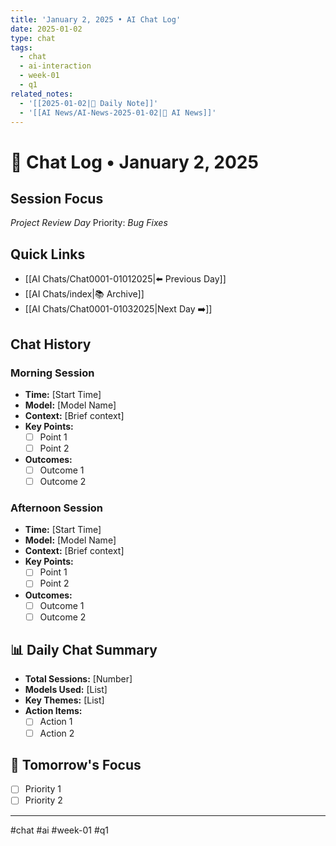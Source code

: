 ```yaml
---
title: 'January 2, 2025 • AI Chat Log'
date: 2025-01-02
type: chat
tags:
  - chat
  - ai-interaction
  - week-01
  - q1
related_notes:
  - '[[2025-01-02|📝 Daily Note]]'
  - '[[AI News/AI-News-2025-01-02|🤖 AI News]]'
---
```

# 💬 Chat Log • January 2, 2025

## Session Focus
*Project Review Day*
Priority: *Bug Fixes*

## Quick Links
- [[AI Chats/Chat0001-01012025|⬅️ Previous Day]]
- [[AI Chats/index|📚 Archive]]
- [[AI Chats/Chat0001-01032025|Next Day ➡️]]

## Chat History

### Morning Session
- **Time:** [Start Time]
- **Model:** [Model Name]
- **Context:** [Brief context]
- **Key Points:**
  - [ ] Point 1
  - [ ] Point 2
- **Outcomes:**
  - [ ] Outcome 1
  - [ ] Outcome 2

### Afternoon Session
- **Time:** [Start Time]
- **Model:** [Model Name]
- **Context:** [Brief context]
- **Key Points:**
  - [ ] Point 1
  - [ ] Point 2
- **Outcomes:**
  - [ ] Outcome 1
  - [ ] Outcome 2

## 📊 Daily Chat Summary
- **Total Sessions:** [Number]
- **Models Used:** [List]
- **Key Themes:** [List]
- **Action Items:**
  - [ ] Action 1
  - [ ] Action 2

## 🎯 Tomorrow's Focus
- [ ] Priority 1
- [ ] Priority 2

---
#chat #ai #week-01 #q1